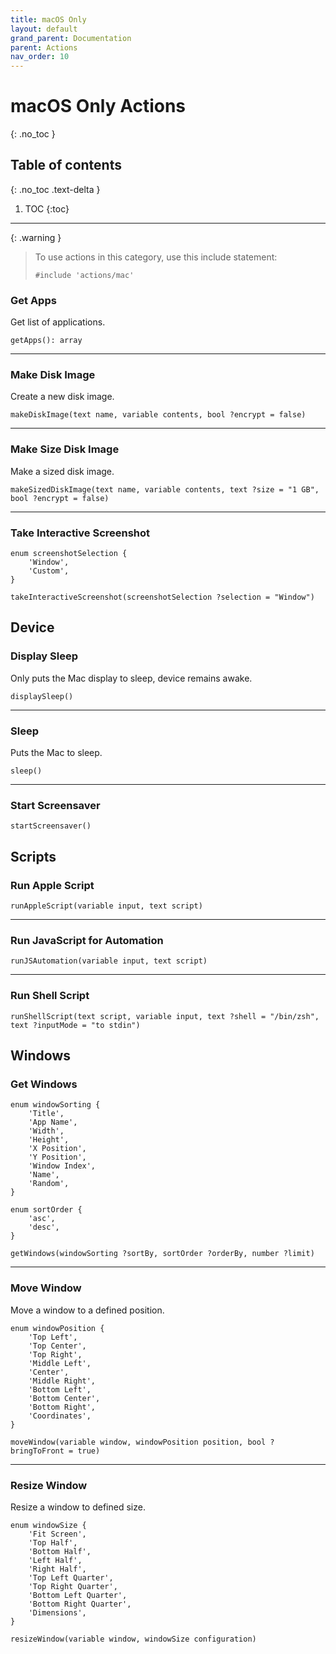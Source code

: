 ```yaml
---
title: macOS Only
layout: default
grand_parent: Documentation
parent: Actions
nav_order: 10
---
```


# macOS Only Actions
{: .no_toc }

## Table of contents
{: .no_toc .text-delta }

1. TOC
{:toc}

---

{: .warning }
> To use actions in this category, use this include statement:
>
> ```
> #include 'actions/mac'
> ```

### Get Apps

Get list of applications.

```
getApps(): array
```

---

### Make Disk Image

Create a new disk image.

```
makeDiskImage(text name, variable contents, bool ?encrypt = false)
```

---

### Make Size Disk Image

Make a sized disk image.

```
makeSizedDiskImage(text name, variable contents, text ?size = "1 GB", bool ?encrypt = false)
```

---

### Take Interactive Screenshot

```
enum screenshotSelection {
    'Window',
    'Custom',
}

takeInteractiveScreenshot(screenshotSelection ?selection = "Window")
```

## Device

### Display Sleep

Only puts the Mac display to sleep, device remains awake.

```
displaySleep()
```

---

### Sleep

Puts the Mac to sleep.

```
sleep()
```

---

### Start Screensaver

```
startScreensaver()
```

## Scripts

### Run Apple Script

```
runAppleScript(variable input, text script)
```

---

### Run JavaScript for Automation

```
runJSAutomation(variable input, text script)
```

---

### Run Shell Script

```
runShellScript(text script, variable input, text ?shell = "/bin/zsh", text ?inputMode = "to stdin")
```

## Windows

### Get Windows

```
enum windowSorting {
    'Title',
    'App Name',
    'Width',
    'Height',
    'X Position',
    'Y Position',
    'Window Index',
    'Name',
    'Random',
}

enum sortOrder {
    'asc',
    'desc',
}

getWindows(windowSorting ?sortBy, sortOrder ?orderBy, number ?limit)
```

---

### Move Window

Move a window to a defined position.

```
enum windowPosition {
    'Top Left',
    'Top Center',
    'Top Right',
    'Middle Left',
    'Center',
    'Middle Right',
    'Bottom Left',
    'Bottom Center',
    'Bottom Right',
    'Coordinates',
}

moveWindow(variable window, windowPosition position, bool ?bringToFront = true)
```

---

### Resize Window

Resize a window to defined size.

```
enum windowSize {
    'Fit Screen',
    'Top Half',
    'Bottom Half',
    'Left Half',
    'Right Half',
    'Top Left Quarter',
    'Top Right Quarter',
    'Bottom Left Quarter',
    'Bottom Right Quarter',
    'Dimensions',
}

resizeWindow(variable window, windowSize configuration)
```
